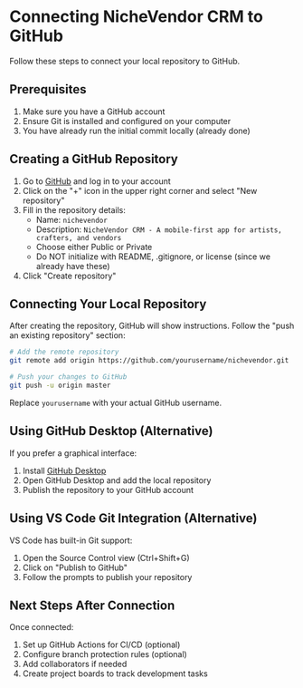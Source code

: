 # Connecting NicheVendor CRM to GitHub

Follow these steps to connect your local repository to GitHub.

## Prerequisites

1. Make sure you have a GitHub account
2. Ensure Git is installed and configured on your computer
3. You have already run the initial commit locally (already done)

## Creating a GitHub Repository

1. Go to [GitHub](https://github.com) and log in to your account
2. Click on the "+" icon in the upper right corner and select "New repository"
3. Fill in the repository details:
   - Name: `nichevendor`
   - Description: `NicheVendor CRM - A mobile-first app for artists, crafters, and vendors`
   - Choose either Public or Private
   - Do NOT initialize with README, .gitignore, or license (since we already have these)
4. Click "Create repository"

## Connecting Your Local Repository

After creating the repository, GitHub will show instructions. Follow the "push an existing repository" section:

```bash
# Add the remote repository
git remote add origin https://github.com/yourusername/nichevendor.git

# Push your changes to GitHub
git push -u origin master
```

Replace `yourusername` with your actual GitHub username.

## Using GitHub Desktop (Alternative)

If you prefer a graphical interface:

1. Install [GitHub Desktop](https://desktop.github.com/)
2. Open GitHub Desktop and add the local repository
3. Publish the repository to your GitHub account

## Using VS Code Git Integration (Alternative)

VS Code has built-in Git support:

1. Open the Source Control view (Ctrl+Shift+G)
2. Click on "Publish to GitHub"
3. Follow the prompts to publish your repository

## Next Steps After Connection

Once connected:

1. Set up GitHub Actions for CI/CD (optional)
2. Configure branch protection rules (optional)
3. Add collaborators if needed
4. Create project boards to track development tasks
